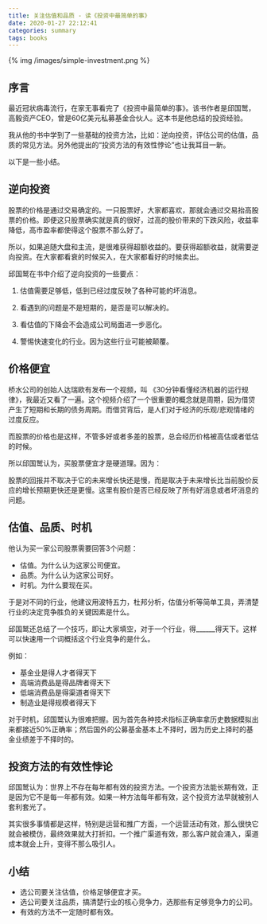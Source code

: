 ```yaml
---
title: 关注估值和品质 - 读《投资中最简单的事》
date: 2020-01-27 22:12:41
categories: summary
tags: books
---
```


{% img /images/simple-investment.png %}

## 序言

最近冠状病毒流行，在家无事看完了《投资中最简单的事》。该书作者是邱国鹫，高毅资产CEO，曾是60亿美元私募基金合伙人。这本书是他总结的投资经验。

我从他的书中学到了一些基础的投资方法，比如：逆向投资，评估公司的估值，品质的常见方法。另外他提出的“投资方法的有效性悖论”也让我耳目一新。

以下是一些小结。

## 逆向投资

股票的价格是通过交易确定的。一只股票好，大家都喜欢，那就会通过交易抬高股票的价格。即便这只股票确实就是真的很好，过高的股价带来的下跌风险，收益率降低，高市盈率都使得这个股票不那么好了。

所以，如果追随大盘和主流，是很难获得超额收益的。要获得超额收益，就需要逆向投资。在大家都看衰的时候买入，在大家都看好的时候卖出。

邱国鹫在书中介绍了逆向投资的一些要点：

 1. 估值需要足够低，低到已经过度反映了各种可能的坏消息。

 2. 看遇到的问题是不是短期的，是否是可以解决的。

 3. 看估值的下降会不会造成公司局面进一步恶化。

 4. 警惕快速变化的行业。因为这些行业可能被颠覆。

## 价格便宜

桥水公司的创始人达瑞欧有发布一个视频，叫
《30分钟看懂经济机器的运行规律》，我最近又看了一遍。这个视频介绍了一个很重要的概念就是周期，因为借贷产生了短期和长期的债务周期。而借贷背后，是人们对于经济的乐观/悲观情绪的过度反应。

而股票的价格也是这样，不管多好或者多差的股票，总会经历价格被高估或者低估的时候。

所以邱国鹫认为，买股票便宜才是硬道理。因为：

股票的回报并不取决于它的未来增长快还是慢，而是取决于未来增长比当前股价反应的增长预期更快还是更慢。这里有股价是否已经反映了所有好消息或者坏消息的问题。

## 估值、品质、时机

他认为买一家公司股票需要回答3个问题：

 - 估值。为什么认为这家公司便宜。
 - 品质。为什么认为这家公司好。
 - 时机。为什么要现在买。

于是对不同的行业，他建议用波特五力，杜邦分析，估值分析等简单工具，弄清楚行业的决定竞争胜负的关键因素是什么。

邱国鹫还总结了一个技巧，即让大家填空，对于一个行业，得______得天下。这样可以快速用一个词概括这个行业竞争的是什么。

例如：
 - 基金业是得人才者得天下
 - 高端消费品是得品牌者得天下
 - 低端消费品是得渠道者得天下
 - 制造业是得规模者得天下

对于时机，邱国鹫认为很难把握。因为首先各种技术指标正确率拿历史数据模拟出来都接近50%正确率；然后国外的公募基金基本上不择时，因为历史上择时的基金业绩差于不择时的。

## 投资方法的有效性悖论

邱国鹫认为：世界上不存在每年都有效的投资方法。一个投资方法能长期有效，正是因为它不是每一年都有效。如果一种方法每年都有效，这个投资方法早就被别人套利套光了。

其实很多事情都是这样，特别是运营和推广方面，一个运营活动有效，那么很快它就会被模仿，最终效果就大打折扣。一个推广渠道有效，那么客户就会涌入，渠道成本就会上升，变得不那么吸引人。

## 小结

 * 选公司要关注估值，价格足够便宜才买。
 * 选公司要关注品质，搞清楚行业的核心竞争力，选那些有足够竞争力的公司。
 * 有效的方法不一定随时都有效。
